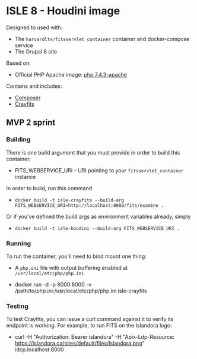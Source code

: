 # ISLE 8 - Houdini image

Designed to used with:

* The `harvardlts/fitsservlet_container` container and docker-compose service
* The Drupal 8 site

Based on:

* Official PHP Apache image: [php:7.4.3-apache](https://hub.docker.com/layers/php/library/php/7.4.3-apache/images/sha256-48dde1707d7dca2b701aa230344c58cb8ec5b0ce8e9dbceced65bec5ccd7d1d0?context=explore)

Contains and includes:

* [Composer](https://getcomposer.org/)
* [Crayfits](https://github.com/roblib/CrayFits)

## MVP 2 sprint

### Building

There is one build argument that you must provide in order to build this container:

* FITS_WEBSERVICE_URI - URI pointing to your `fitsservlet_container` instance

In order to build, run this command

* `docker build -t isle-crayfits --build-arg FITS_WEBSERVICE_URI=http://localhost:8080/fits/examine .`

Or if you've defined the build args as environment variables already, simply

* `docker build -t isle-houdini --build-arg FITS_WEBSERVICE_URI .`

### Running

To run the container, you'll need to bind mount one thing:

* A `php.ini` file with output buffering enabled at `/usr/local/etc/php/php.ini`

* docker run -d -p 8000:8000 -v /path/to/php.ini:/usr/local/etc/php/php.ini isle-crayfits

### Testing

To test Crayfits, you can issue a curl command against it to verify its endpoint is working.  For example, to run FITS on the Islandora logo:

* curl -H "Authorization: Bearer islandora" -H "Apix-Ldp-Resource: https://islandora.ca/sites/default/files/Islandora.png" idcp.localhost:8000
